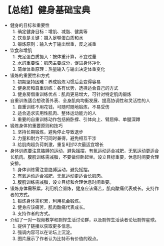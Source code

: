 # 【总结】健身基础宝典

-   健身的目标和重要性
    1.  确定健身目标：增肌、减脂、健美等
    2.  饮食是关键：摄入足够蛋白质和水
    3.  锻炼原则：输入大于输出增重，反之减重
-   饮食和增肌
    1.  充足蛋白质摄入：按体重计算，不宜过量
    2.  水的重要性：肌肉主要成分，促进身体净化
    3.  简单体重原理：热量输入与输出决定体重变化
-   锻炼的重要性和方式
    1.  初期坚持困难：养成锻炼习惯后会变得容易
    2.  健身房和自重训练：各有优势，选择适合自己的方式
    3.  健身房借重训练优点：肌肉更易增大，可针对特定肌肉锻炼
-   自重训练适合想改善外表、全身肌肉均衡发展、提高协调性和灵活性的人
    1.  自重训练不用花钱，可随时随地锻炼，不易受伤
    2.  适合追求实用性肌肉、整体运动能力的人
    3.  重要的自重训练动作包括俯卧撑、引体向上、臂屈伸、单腿深蹲
-   锻炼身体的重要原则和技巧
    1.  坚持长期锻炼，避免停止导致退步
    2.  力量和耐力不可同时兼得，避免相互干涉
    3.  给肌肉超负荷刺激，重复8到12次最适宜增长
-   身体训练要注意胳膊的运动，避免摇摆，有氧运动适合减肥，无氧运动更适合长肌肉。腹肌训练需减脂，不要做仰卧起坐。设立目标重要，休息时间要合理安排。
    1.  身体训练需注意胳膊运动，避免摇摆。
    2.  有氧运动适合减肥，无氧运动更适合长肌肉。
    3.  腹肌训练需减脂，设立目标和合理休息时间重要。
-   锻炼身体需积累，利用机会锻炼，健身应该痛苦，肌肉酸痛代表成长。支持作者的方式。
    1.  锻炼身体需积累，利用机会锻炼。
    2.  健身应该痛苦，肌肉酸痛代表成长。
    3.  支持作者的方式。
-   介绍了一对一视频教学和剽悍生活讨论群，以及剽悍生活读者论坛剽悍星球。
    1.  提供了链接以获取更多信息。
    2.  强调内容可以在论坛上沉淀。
    3.  图片展示了作者认为比特币有价值的观点。